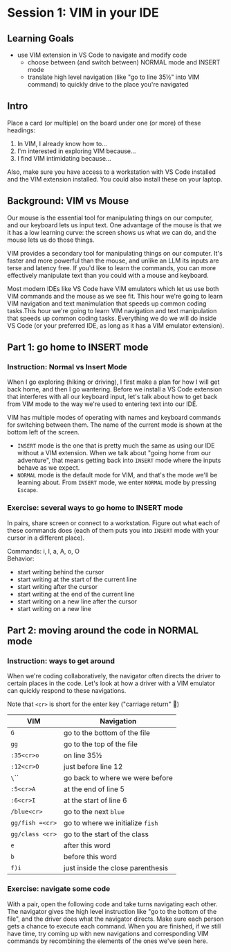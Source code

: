 # Session 1: VIM in your IDE

## Learning Goals

 - use VIM extension in VS Code to navigate and modify code
   - choose between (and switch between) NORMAL mode and INSERT mode
   - translate high level navigation (like "go to line 35½" into VIM command) to
     quickly drive to the place you're navigated

## Intro

Place a card (or multiple) on the board under one (or more) of these headings:

1. In VIM, I already know how to...
2. I'm interested in exploring VIM because...
3. I find VIM intimidating because...

Also, make sure you have access to a workstation with VS Code installed and the
VIM extension installed. You could also install these on your laptop.

## Background: VIM vs Mouse

Our mouse is the essential tool for manipulating things on our computer, and our
keyboard lets us input text. One advantage of the mouse is that we it has a low
learning curve: the screen shows us what we can do, and the mouse lets us do
those things.

VIM provides a secondary tool for manipulating things on our computer. It's
faster and more powerful than the mouse, and unlike an LLM its inputs are terse
and latency free. If you'd like to learn the commands, you can more effectively
manipulate text than you could with a mouse and keyboard.

Most modern IDEs like VS Code have VIM emulators which let us use both VIM
commands and the mouse as we see fit. This hour we're going to learn VIM
navigation and text manimulation that speeds up common coding tasks.This hour
we're going to learn VIM navigation and text manipulation that speeds up common
coding tasks. Everything we do we will do inside VS Code (or your preferred IDE,
as long as it has a VIM emulator extension).

## Part 1: go home to INSERT mode
### Instruction: Normal vs Insert Mode

When I go exploring (hiking or driving), I first make a plan for how I will get
back home, and then I go wantering. Before we install a VS Code extension that
interferes with all our keyboard input, let's talk about how to get back from
VIM mode to the way we're used to entering text into our IDE.

VIM has multiple modes of operating with names and keyboard commands for
switching between them. The name of the current mode is shown at the bottom left
of the screen.

 - `INSERT` mode is the one that is pretty much the same as using our IDE
   without a VIM extension. When we talk about "going home from our adventure",
   that means getting back into `INSERT` mode where the inputs behave as we
   expect.
 - `NORMAL` mode is the default mode for VIM, and that's the mode we'll be
   learning about. From `INSERT` mode, we enter `NORMAL` mode by pressing
   `Escape`.

### Exercise: several ways to go home to INSERT mode

In pairs, share screen or connect to a workstation. Figure out what each of
these commands does (each of them puts you into `INSERT` mode with your cursor
in a different place).

Commands: i, I, a, A, o, O  
Behavior:
  - start writing behind the cursor
  - start writing at the start of the current line
  - start writing after the cursor
  - start writing at the end of the current line
  - start writing on a new line after the cursor
  - start writing on a new line 

## Part 2: moving around the code in NORMAL mode
### Instruction: ways to get around

When we're coding collaboratively, the navigator often directs the driver to
certain places in the code. Let's look at how a driver with a VIM emulator can
quickly respond to these navigations.

Note that `<cr>` is short for the enter key ("carriage return" 📇)

| VIM             | Navigation                        |
|-----------------|-----------------------------------|
| `G`             | go to the bottom of the file      |
| `gg`            | go to the top of the file         |
| `:35<cr>o`      | on line 35½                       |
| `:12<cr>O`      | just before line 12               |
| `\`\``          | go back to where we were before   |
| `:5<cr>A`       | at the end of line 5              |
| `:6<cr>I`       | at the start of line 6            |
| `/blue<cr>`     | go to the next `blue`             |
| `gg/fish =<cr>` | go to where we initialize `fish`  |
| `gg/class <cr>` | go to the start of the class      |
| `e`             | after this word                   |
| `b`             | before this word                  |
| `f)i`           | just inside the close parenthesis |

### Exercise: navigate some code

With a pair, open the following code and take turns navigating each other. The
navigator gives the high level instruction like "go to the bottom of the file",
and the driver does what the navigator directs. Make sure each person gets a
chance to execute each command. When you are finished, if we still have time,
try coming up with new navigations and corresponding VIM commands by recombining
the elements of the ones we've seen here.


